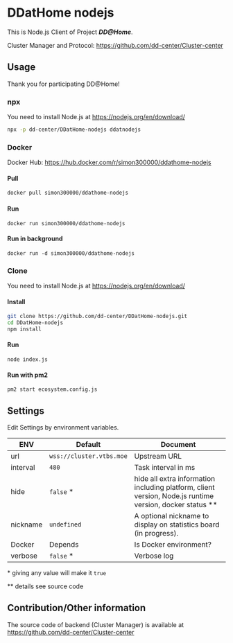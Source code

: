 # DDatHome nodejs
This is Node.js Client of Project ***DD@Home***.

Cluster Manager and Protocol: <https://github.com/dd-center/Cluster-center>

## Usage

Thank you for participating DD@Home!

### npx

You need to install Node.js at <https://nodejs.org/en/download/>

```sh
npx -p dd-center/DDatHome-nodejs ddatnodejs
```

### Docker

Docker Hub: <https://hub.docker.com/r/simon300000/ddathome-nodejs>

#### Pull

```sh
docker pull simon300000/ddathome-nodejs
```

#### Run

```shell
docker run simon300000/ddathome-nodejs
```

#### Run in background

```shell
docker run -d simon300000/ddathome-nodejs
```

### Clone

You need to install Node.js at <https://nodejs.org/en/download/>

#### Install

```sh
git clone https://github.com/dd-center/DDatHome-nodejs.git
cd DDatHome-nodejs
npm install
```

#### Run

```shell
node index.js
```

#### Run with pm2

```shell
pm2 start ecosystem.config.js 
```

## Settings

Edit Settings by environment variables.

| ENV      | Default                  | Document                                                     |
| -------- | ------------------------ | ------------------------------------------------------------ |
| url      | `wss://cluster.vtbs.moe` | Upstream URL                                                 |
| interval | `480`                    | Task interval in ms                                          |
| hide     | `false` *                | hide all extra information including platform, client version, Node.js runtime version, docker status ** |
| nickname | `undefined`              | A optional nickname to display on statistics board (in progress). |
| Docker   | Depends                  | Is Docker environment?                                       |
| verbose  | `false` *                | Verbose log                                                  |

\* giving any value will make it `true`

\*\* details see source code

## Contribution/Other information

The source code of backend (Cluster Manager) is available at <https://github.com/dd-center/Cluster-center>